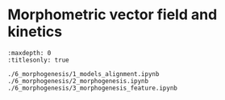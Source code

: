 # Morphometric vector field and kinetics


```{toctree}
:maxdepth: 0
:titlesonly: true

./6_morphogenesis/1_models_alignment.ipynb
./6_morphogenesis/2_morphogenesis.ipynb
./6_morphogenesis/3_morphogenesis_feature.ipynb
```